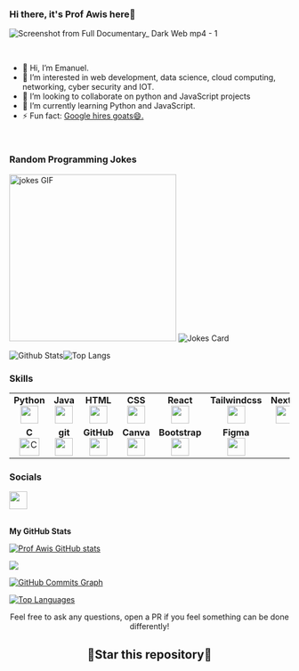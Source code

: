 ### Hi there,  it's Prof Awis here👋

![Screenshot from Full Documentary_ Dark Web mp4 - 1](https://user-images.githubusercontent.com/94973592/195971726-5596048d-94b7-484f-8254-d63d2740465b.png)
<div id="header" align="center"></div>
 <br>
 
- 👋 Hi, I’m Emanuel.
- 👀 I’m interested in web development, data science, cloud computing, networking, cyber security and IOT.
- 👯 I’m looking to collaborate on python and JavaScript projects
- 🌱 I’m currently learning Python and JavaScript.
-  ⚡ Fun fact: [Google hires goats😄.](https://webtribunal.net/blog/facts-about-technology/)
<br>

### Random Programming Jokes
 <img src="https://media.giphy.com/media/l41lISBVXb9gRT32w/giphy.gif" width="300" alt="jokes GIF">
 
<!-- ![Jokes Card](https://readme-jokes.vercel.app/api). -->
<img src="https://readme-jokes.vercel.app/api?hideBorder" alt="Jokes Card" />


<!---
prof-awis/prof-awis is a ✨ special ✨ repository because its `README.md` (this file) appears on your GitHub profile.
You can click the Preview link to take a look at your changes.
--->

![Github Stats](https://github-readme-stats.vercel.app/api?username=prof-awis&count_private=true&show_icons=true&include_all_commits=true&theme=buefy&hide_border=true)![Top Langs](https://github-readme-stats.vercel.app/api/top-langs/?username=prof-awis&hide=TeX&layout=compact&theme=buefy&hide_border=true) 
<br>

### Skills
<table width="320px">
    <tbody>
        <tr valign="top">
            <td width="80px" align="center">
            <span><strong>Python</strong></span><br>
            <img height="32px" src="https://cdn.jsdelivr.net/gh/devicons/devicon/icons/python/python-original.svg">
            </td>
            <td width="80px" align="center">
            <span><strong>Java</strong></span><br>
            <img height="32" src="https://cdn.jsdelivr.net/gh/devicons/devicon/icons/java/java-original.svg">
            </td>
            <td width="80px" align="center">
            <span><strong>HTML</strong></span><br>
            <img height="32" src="https://cdn.jsdelivr.net/gh/devicons/devicon/icons/html5/html5-original.svg">
            </td>
            <td width="80px" align="center">
            <span><strong>CSS</strong></span><br>
            <img height="32px" src="https://cdn.jsdelivr.net/gh/devicons/devicon/icons/css3/css3-original.svg">
            </td>
           <td width="80px" align="center">
            <span><strong>React</strong></span><br>
            <img height="32px" src="https://cdn.jsdelivr.net/gh/devicons/devicon/icons/react/react-original.svg" />
           </td>
         <td width="80px" align="center">
            <span><strong>Tailwindcss</strong></span><br>
            <img  height="32px" src="https://cdn.jsdelivr.net/gh/devicons/devicon/icons/tailwindcss/tailwindcss-plain.svg" />
          </td>
         <td width="80px" align="center">
            <span><strong>Nextjs</strong></span><br>
            <img  height="32px" src="https://cdn.jsdelivr.net/gh/devicons/devicon/icons/nextjs/nextjs-original.svg" />
          </td>
        </tr>
        <tr valign="top">
            <td width="80px" align="center">
            <span><strong>C</strong></span><br>
             <img src="https://raw.githubusercontent.com/danielcranney/readme-generator/main/public/icons/skills/c-colored.svg" width="36" height="32px" alt="C" />
            </td>
            <td width="80px" align="center">
            <span><strong>git</strong></span><br>
            <img height="32px" src="https://cdn.jsdelivr.net/gh/devicons/devicon/icons/git/git-plain.svg">
            </td>
            <td width="80px" align="center">
            <span><strong>GitHub</strong></span><br>
            <img height="32px" src="https://cdn.jsdelivr.net/gh/devicons/devicon/icons/github/github-original.svg">
            <td width="80px" align="center">
            <span><strong>Canva</strong></span><br>
            <img height="32px" src="https://cdn.jsdelivr.net/gh/devicons/devicon/icons/canva/canva-original.svg">
            </td>
          <td width="80px" align="center">
            <span><strong>Bootstrap</strong></span><br>
            <img  height="32px"  src="https://cdn.jsdelivr.net/gh/devicons/devicon/icons/bootstrap/bootstrap-original.svg" />
          </td> 
         <td width="80px" align="center">
            <span><strong>Figma</strong></span><br>
            <img  height="32px" src="https://cdn.jsdelivr.net/gh/devicons/devicon/icons/figma/figma-original.svg" />
          </td>
        </tr>
    </tbody>
</table>

<!-- <p align="left">
<a href="https://www.python.org/" target="_blank" rel="noreferrer"><img src="https://raw.githubusercontent.com/danielcranney/readme-generator/main/public/icons/skills/python-colored.svg" width="36" height="36" alt="Python" /></a>
<a href="https://developer.mozilla.org/en-US/docs/Glossary/HTML5" target="_blank" rel="noreferrer"><img src="https://raw.githubusercontent.com/danielcranney/readme-generator/main/public/icons/skills/html5-colored.svg" width="36" height="36" alt="HTML5" /></a>
<a href="https://www.w3.org/TR/CSS/#css" target="_blank" rel="noreferrer"><img src="https://raw.githubusercontent.com/danielcranney/readme-generator/main/public/icons/skills/css3-colored.svg" width="36" height="36" alt="CSS3" /></a>
<a href="https://docs.microsoft.com/en-us/cpp/?view=msvc-170" target="_blank" rel="noreferrer"><img src="https://raw.githubusercontent.com/danielcranney/readme-generator/main/public/icons/skills/c-colored.svg" width="36" height="36" alt="C" /></a>
 <a><img width="100" height="80" alt="Canva" src="https://www.vectorlogo.zone/logos/canva/canva-ar21.svg"></a>
 <a><img width="36" height="36" alt="Java" src="https://www.vectorlogo.zone/logos/java/java-ar21.svg"></a>
 <a><img width="36" height="36" alt="Github" src="https://www.vectorlogo.zone/logos/github/github-ar21.svg"></a>
 
</p>
<br> -->

 ### Socials
                  
                  
 <p align="left">
                          
                         
<a href="https://www.linkedin.com/in/awino-emanuel-98593a238/" target="_blank" rel="noreferrer"><img src="https://raw.githubusercontent.com/danielcranney/readme-generator/main/public/icons/socials/linkedin.svg" width="32" height="32" /></a>

 <br>
<b>My GitHub Stats</b>

<a href="http://www.github.com/prof-awis"><img src="https://github-readme-stats.vercel.app/api?username=prof-awis&show_icons=true&hide=&count_private=true&title_color=ffffff&text_color=ffffff&icon_color=3382ed&bg_color=000000&hide_border=true&show_icons=true" alt="Prof Awis GitHub stats" /></a>

<a href="http://www.github.com/prof-awis"><img src="https://github-readme-streak-stats.herokuapp.com/?user=prof-awis&stroke=ffffff&background=000000&ring=ffffff&fire=ffffff&currStreakNum=ffffff&currStreakLabel=ffffff&sideNums=ffffff&sideLabels=ffffff&dates=ffffff&hide_border=true" /></a>

<a href="http://www.github.com/prof-awis"><img src="https://activity-graph.herokuapp.com/graph?username=prof-awis&bg_color=000000&color=ffffff&line=3382ed&point=ffffff&area_color=000000&area=true&hide_border=true&custom_title=GitHub%20Commits%20Graph" alt="GitHub Commits Graph" /></a>

<a href="https://github.com/prof-awis" align="left"><img src="https://github-readme-stats.vercel.app/api/top-langs/?username=prof-awis&langs_count=10&title_color=ffffff&text_color=ffffff&icon_color=3382ed&bg_color=000000&hide_border=true&locale=en&custom_title=Top%20%Languages" alt="Top Languages" /></a>
 
 <p align="center">Feel free to ask any questions, open a PR if you feel something can be done differently!</p>
<h2 align="center">🌟Star this repository🌟</h2>
